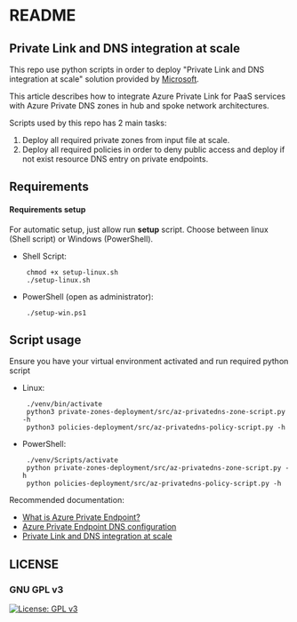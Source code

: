 # README

## Private Link and DNS integration at scale

This repo use python scripts in order to deploy "Private Link and DNS integration at scale" solution provided by [Microsoft](https://docs.microsoft.com/en-us/azure/cloud-adoption-framework/ready/azure-best-practices/private-link-and-dns-integration-at-scale).

This article describes how to integrate Azure Private Link for PaaS services with Azure Private DNS zones in hub and spoke network architectures.

Scripts used by this repo has 2 main tasks:
1. Deploy all required private zones from input file at scale.
2. Deploy all required policies in order to deny public access and deploy if not exist resource DNS entry on private endpoints.


## Requirements ##

#### Requirements setup ###

For automatic setup, just allow run **setup** script. Choose between linux (Shell script) or Windows (PowerShell).
       
- Shell Script:
       
       chmod +x setup-linux.sh
       ./setup-linux.sh

- PowerShell (open as administrator):
       
       ./setup-win.ps1

## Script usage ##

Ensure you have your virtual environment activated and run required python script
       
- Linux:

       ./venv/bin/activate
       python3 private-zones-deployment/src/az-privatedns-zone-script.py -h
       python3 policies-deployment/src/az-privatedns-policy-script.py -h

- PowerShell:

       ./venv/Scripts/activate
       python private-zones-deployment/src/az-privatedns-zone-script.py -h
       python policies-deployment/src/az-privatedns-policy-script.py -h



Recommended documentation:
- [What is Azure Private Endpoint?](https://docs.microsoft.com/en-us/azure/private-link/private-endpoint-overview)
- [Azure Private Endpoint DNS configuration](https://docs.microsoft.com/en-us/azure/private-link/private-endpoint-dns)
- [Private Link and DNS integration at scale](https://docs.microsoft.com/en-us/azure/cloud-adoption-framework/ready/azure-best-practices/private-link-and-dns-integration-at-scale)




## LICENSE
### GNU GPL v3
[![License: GPL v3](https://img.shields.io/badge/License-GPLv3-blue.svg)](https://www.gnu.org/licenses/gpl-3.0)